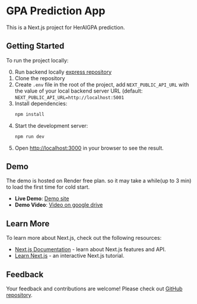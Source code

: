 # GPA Prediction App

This is a Next.js project for HerAIGPA prediction.

## Getting Started

To run the project locally:

0. Run backend locally [express repository](https://github.com/Her-AI-AU/gpa-prediction-express)
1. Clone the repository
2. Create `.env` file in the root of the project, add `NEXT_PUBLIC_API_URL` with the value of your local backend server URL (default: `NEXT_PUBLIC_API_URL=http://localhost:5001`
3. Install dependencies:
   ```bash
   npm install
   ```
4. Start the development server:
   ```bash
   npm run dev
   ```
5. Open [http://localhost:3000](http://localhost:3000) in your browser to see the result.

## Demo

The demo is hosted on Render free plan. so it may take a while(up to 3 min) to load the first time for cold start.
- **Live Demo**: [Demo site](https://gpa-prediction.onrender.com) 
- **Demo Video**: [Video on google drive](https://drive.google.com/file/d/1l7J801a4NFeKKlJyexjYPxrx14lIXT04/view?usp=sharing) 

## Learn More

To learn more about Next.js, check out the following resources:

- [Next.js Documentation](https://nextjs.org/docs) - learn about Next.js features and API.
- [Learn Next.js](https://nextjs.org/learn) - an interactive Next.js tutorial.

## Feedback

Your feedback and contributions are welcome! Please check out [GitHub repository](https://github.com/Her-AI-AU/gpa-prediction).
